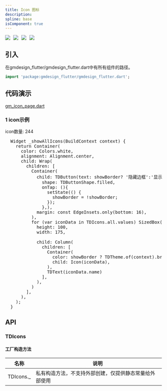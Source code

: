 ```yaml
---
title: Icon 图标
description: 
spline: base
isComponent: true
---
```


<span class="coverages-badge" style="margin-right: 10px"><img src="https://img.shields.io/badge/coverages%3A%20lines-100%25-blue" /></span><span class="coverages-badge" style="margin-right: 10px"><img src="https://img.shields.io/badge/coverages%3A%20functions-100%25-blue" /></span><span class="coverages-badge" style="margin-right: 10px"><img src="https://img.shields.io/badge/coverages%3A%20statements-100%25-blue" /></span><span class="coverages-badge" style="margin-right: 10px"><img src="https://img.shields.io/badge/coverages%3A%20branches-83%25-blue" /></span>
## 引入

在gmdesign_flutter/gmdesign_flutter.dart中有所有组件的路径。

```dart
import 'package:gmdesign_flutter/gmdesign_flutter.dart';
```

## 代码演示

[gm_icon_page.dart](https://github.com/Tencent/tdesign-flutter/blob/main/gmdesign-component/example/lib/page/gm_icon_page.dart)

### 1 icon示例

icon数量: 244
            
<td-code-block panel="Dart">

  <pre slot="Dart" lang="javascript">
  Widget _showAllIcons(BuildContext context) {
    return Container(
      color: Colors.white,
      alignment: Alignment.center,
      child: Wrap(
        children: [
          Container(
            child: TDButton(text: showBorder? '隐藏边框':'显示边框',
              shape: TDButtonShape.filled,
              onTap: (){
                setState(() {
                  showBorder = !showBorder;
                });
              },),
            margin: const EdgeInsets.only(bottom: 16),
          ),
          for (var iconData in TDIcons.all.values) SizedBox(
            height: 100,
            width: 175,

            child: Column(
              children: [
                Container(
                  color: showBorder ? TDTheme.of(context).brandDisabledColor : Colors.transparent,
                  child: Icon(iconData),
                ),
                TDText(iconData.name)
              ],
            ),
          )
        ],
      ),
    );
  }</pre>

</td-code-block>
                                  


## API
### TDIcons

#### 工厂构造方法

| 名称  | 说明 |
| --- |  --- |
| TDIcons._  | 私有构造方法，不支持外部创建，仅提供静态常量给外部使用 |


  